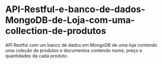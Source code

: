 # API-Restful-e-banco-de-dados-MongoDB-de-Loja-com-uma-collection-de-produtos
API Restful com um banco de dados em MongoDB de uma loja contendo uma coleção de produtos e documentos contendo nome, preço e quantidades da cada produto.

